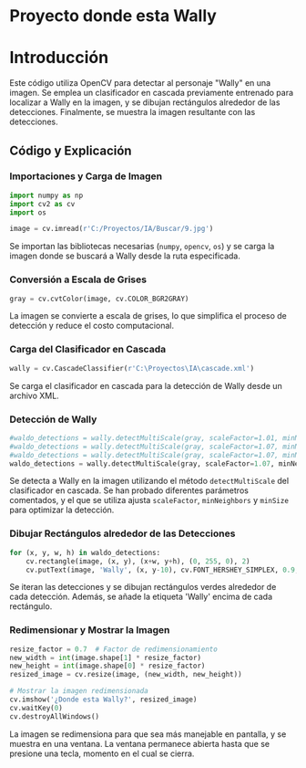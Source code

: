 # Proyecto donde esta Wally

# Introducción

Este código utiliza OpenCV para detectar al personaje "Wally" en una imagen. Se emplea un clasificador en cascada previamente entrenado para localizar a Wally en la imagen, y se dibujan rectángulos alrededor de las detecciones. Finalmente, se muestra la imagen resultante con las detecciones.

## Código y Explicación

### Importaciones y Carga de Imagen

```python
import numpy as np 
import cv2 as cv
import os

image = cv.imread(r'C:/Proyectos/IA/Buscar/9.jpg')
```

Se importan las bibliotecas necesarias (`numpy`, `opencv`, `os`) y se carga la imagen donde se buscará a Wally desde la ruta especificada.

### Conversión a Escala de Grises

```python
gray = cv.cvtColor(image, cv.COLOR_BGR2GRAY)
```

La imagen se convierte a escala de grises, lo que simplifica el proceso de detección y reduce el costo computacional.

### Carga del Clasificador en Cascada

```python
wally = cv.CascadeClassifier(r'C:\Proyectos\IA\cascade.xml')
```

Se carga el clasificador en cascada para la detección de Wally desde un archivo XML.

### Detección de Wally

```python
#waldo_detections = wally.detectMultiScale(gray, scaleFactor=1.01, minNeighbors=470, minSize=(5,5))
#waldo_detections = wally.detectMultiScale(gray, scaleFactor=1.07, minNeighbors=762, minSize=(5,5))
#waldo_detections = wally.detectMultiScale(gray, scaleFactor=1.07, minNeighbors=12, minSize=(5,5))
waldo_detections = wally.detectMultiScale(gray, scaleFactor=1.07, minNeighbors=24, minSize=(5,5))
```

Se detecta a Wally en la imagen utilizando el método `detectMultiScale` del clasificador en cascada. Se han probado diferentes parámetros comentados, y el que se utiliza ajusta `scaleFactor`, `minNeighbors` y `minSize` para optimizar la detección.

### Dibujar Rectángulos alrededor de las Detecciones

```python
for (x, y, w, h) in waldo_detections:
    cv.rectangle(image, (x, y), (x+w, y+h), (0, 255, 0), 2)
    cv.putText(image, 'Wally', (x, y-10), cv.FONT_HERSHEY_SIMPLEX, 0.9, (0, 255, 0), 2)
```

Se iteran las detecciones y se dibujan rectángulos verdes alrededor de cada detección. Además, se añade la etiqueta 'Wally' encima de cada rectángulo.

### Redimensionar y Mostrar la Imagen

```python
resize_factor = 0.7  # Factor de redimensionamiento
new_width = int(image.shape[1] * resize_factor)
new_height = int(image.shape[0] * resize_factor)
resized_image = cv.resize(image, (new_width, new_height))

# Mostrar la imagen redimensionada
cv.imshow('¿Donde esta Wally?', resized_image)
cv.waitKey(0)
cv.destroyAllWindows() 
```

La imagen se redimensiona para que sea más manejable en pantalla, y se muestra en una ventana. La ventana permanece abierta hasta que se presione una tecla, momento en el cual se cierra.
